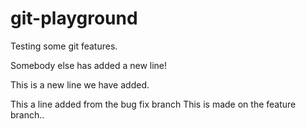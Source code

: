 # git-playground
Testing some git features.

Somebody else has added a new line!

This is a new line we have added.

This a line added from the bug fix branch
This is made on the feature branch..
